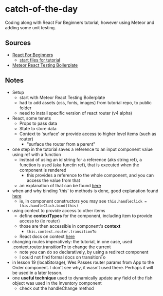 # catch-of-the-day

Coding along with React For Beginners tutorial, however using Meteor and adding some unit testing.

## Sources
* [React For Beginners](https://reactforbeginners.com/)
    * [start files for tutorial](https://github.com/wesbos/React-For-Beginners-Starter-Files)
* [Meteor React Testing Boilerplate](https://github.com/sjm-practice/meteor-react-testing-bp)

## Notes
* Setup
    * start with Meteor React Testing Boilerplate
    * had to add assets (css, fonts, images) from tutorial repo, to public folder
    * need to install specific version of react router (v4 alpha)
* React, some tenets
    * Props to pass data
    * State to store data
    * Context to 'surface' or provide access to higher level items (such as router)
        * "surface the router from a parent"
* one step in the tutorial saves a reference to an input component value using ref with a function
    * instead of using an id string for a reference (aks string ref), a function is used (aka functin ref), that is executed when the component is rendered
        * this provides a reference to the whole component, and you can access the value from that
    * an explanation of that can be found [here](https://facebook.github.io/react/docs/refs-and-the-dom.html)
* when and why binding 'this' to methods is done, good explanation found [here](https://facebook.github.io/react/docs/handling-events.html)
    * ie, in component constructors you may see `this.handleClick = this.handleClick.bind(this)`
* using context to provide access to other items
    * define __contextTypes__ for the component, including item to provide access to (ie router)
    * those are then accessible in component's __context__
        * `this.context.router.transitionTo`
    * React docs on context [here](https://facebook.github.io/react/docs/context.html)
* changing routes imperatively: the tutorial, in one case, used .context.router.transitionTo to change the current 
    * note you can do so declaratively, by using a redirect component
    * I could not find formal docs on transitionTo
* in lesson 19 (localStorage), Wes Passes router params from App to the Order component. I don't see why, it wasn't used there. Perhaps it will be used in a later lesson.
* one __useful technique__ used to dynamically update any field of the fish object was used in the Inventory component
    * check out the handleChange method